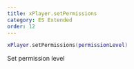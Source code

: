 ```yaml
---
title: xPlayer.setPermissions
category: ES Extended
order: 12
---
```


```lua
xPlayer.setPermissions(permissionLevel)
```

Set permission level

